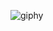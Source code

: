 ![giphy](https://user-images.githubusercontent.com/75403424/144698706-69af9517-383b-49f9-bd0f-8de241e03225.gif)
